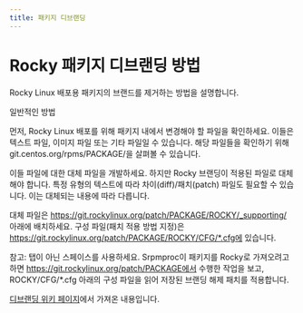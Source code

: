 ```yaml
---
title: 패키지 디브랜딩
---
```


# Rocky 패키지 디브랜딩 방법

Rocky Linux 배포용 패키지의 브랜드를 제거하는 방법을 설명합니다.


일반적인 방법

먼저, Rocky Linux 배포를 위해 패키지 내에서 변경해야 할 파일을 확인하세요. 이들은 텍스트 파일, 이미지 파일 또는 기타 파일일 수 있습니다. 해당 파일들을 확인하기 위해 git.centos.org/rpms/PACKAGE/을 살펴볼 수 있습니다.

이들 파일에 대한 대체 파일을 개발하세요. 하지만 Rocky 브랜딩이 적용된 파일로 대체해야 합니다. 특정 유형의 텍스트에 따라 차이(diff)/패치(patch) 파일도 필요할 수 있습니다. 이는 대체되는 내용에 따라 다릅니다.

대체 파일은 https://git.rockylinux.org/patch/PACKAGE/ROCKY/_supporting/ 아래에 배치하세요. 구성 파일(패치 적용 방법 지정)은 https://git.rockylinux.org/patch/PACKAGE/ROCKY/CFG/*.cfg에 있습니다.

참고: 탭이 아닌 스페이스를 사용하세요. Srpmproc이 패키지를 Rocky로 가져오려고 하면 https://git.rockylinux.org/patch/PACKAGE에서 수행한 작업을 보고, ROCKY/CFG/*.cfg 아래의 구성 파일을 읽어 저장된 브랜딩 해제 패치를 적용합니다.


[디브랜딩 위키 페이지](https://wiki.rockylinux.org/team/release_engineering/debranding/)에서 가져온 내용입니다.
